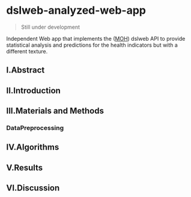 # dslweb-analyzed-web-app
> Still under development

Independent Web app that implements the (<a href="dsl.health.go.ke">MOH</a>) dslweb API to provide statistical analysis and predictions for the health indicators but with a different texture.

## I.Abstract

## II.Introduction

## III.Materials and Methods

### DataPreprocessing

## IV.Algorithms

## V.Results

## VI.Discussion
